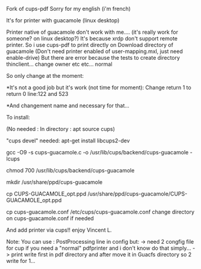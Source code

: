 Fork of cups-pdf
Sorry for my english (i'm french)

It's for printer with guacamole (linux desktop)

Printer native of guacamole don't work with me.... (it's really work for someone? on linux desktop?)
It's because xrdp don't support remote printer.
So i use cups-pdf to print directly on Download directory of guacamole
(Don't need printer enabled of user-mapping.mxl, just need enable-drive)
But there are error because the tests to create directory thinclient... change owner etc etc... normal

So only change at the moment:

*It's not a good job but it's work (not time for moment):
Change return 1 to return 0
line:122 and 523

*And changement name and necessary for that...


To install:

(No needed : In directory : apt source cups)

"cups devel" needed:
apt-get install libcups2-dev

gcc -O9 -s cups-guacamole.c -o /usr/lib/cups/backend/cups-guacamole -lcups

chmod 700 /usr/lib/cups/backend/cups-guacamole

mkdir /usr/share/ppd/cups-guacamole

cp CUPS-GUACAMOLE_opt.ppd /usr/share/ppd/cups-guacamole/CUPS-GUACAMOLE_opt.ppd

cp cups-guacamole.conf /etc/cups/cups-guacamole.conf
change directory on cups-guacamole.conf if needed

And add printer via cups!! 
enjoy 
Vincent L.

Note:
You can use : PostProcessing line in config but:
-> need 2 congfig file for cup if you need a "normal" pdfprinter and i don't know do that simply...
-> print write first in pdf directory and after move it in Guacfs directory so 2 write for 1...

